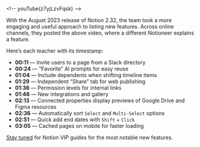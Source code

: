 
\<!-- youTube(z7yjLzvFqsk) --\>

With the August 2023 release of Notion 2.32, the team took a more engaging and useful approach to listing new features. Across online channels, they posted the above video, where a different Notioneer explains a feature.

Here’s each teacher with its timestamp:

- **00:11** — Invite users to a page from a Slack directory
- **00:24** — “Favorite” AI prompts for easy reuse
- **01:04** — Include dependents when shifting timeline items
- **01:29** — Independent “Share” tab for web publishing
- **01:36** — Permission levels for internal links
- **01:48** — New integrations and gallery
- **02:13** — Connected properties display previews of Google Drive and Figma resources
- **02:36** — Automatically sort `Select` and `Multi-Select` options
- **02:51** — Quick add end dates with `Shift` + `Click`
- **03:05** — Cached pages on mobile for faster loading

[Stay tuned](https://notion.vip) for Notion VIP guides for the most notable new features.
